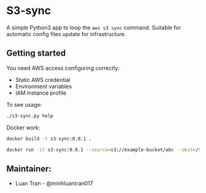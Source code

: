 # S3-sync

A simple Python3 app to loop the `aws s3 sync` command.
Suitable for automatic config files update for infrastructure.

## Getting started

You need AWS access configuring correctly:
- Static AWS credential
- Environment variables
- IAM instance profile

To see usage:
```sh
./s3-sync.py help
```

Docker work:
```sh
docker build -t s3-sync:0.0.1 .

docker run -it s3-sync:0.0.1 --source=s3://example-bucket/abc --dest=/tmp/abc
```

## Maintainer:
- Luan Tran - @minhluantran017